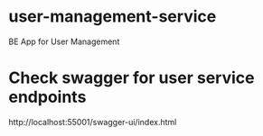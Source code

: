 # user-management-service
BE App for User Management

# Check swagger for user service endpoints
http://localhost:55001/swagger-ui/index.html

